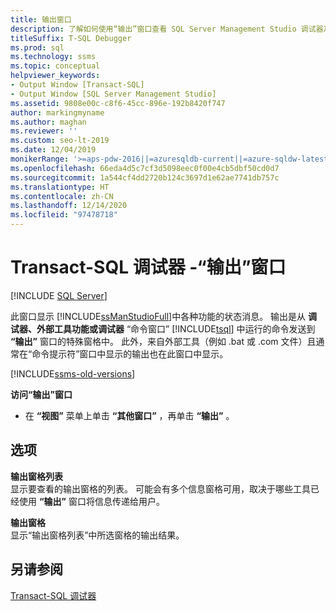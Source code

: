 ```yaml
---
title: 输出窗口
description: 了解如何使用“输出”窗口查看 SQL Server Management Studio 调试器及其他工具的状态消息和其他输出。
titleSuffix: T-SQL Debugger
ms.prod: sql
ms.technology: ssms
ms.topic: conceptual
helpviewer_keywords:
- Output Window [Transact-SQL]
- Output Window [SQL Server Management Studio]
ms.assetid: 9808e00c-c8f6-45cc-896e-192b8420f747
author: markingmyname
ms.author: maghan
ms.reviewer: ''
ms.custom: seo-lt-2019
ms.date: 12/04/2019
monikerRange: '>=aps-pdw-2016||=azuresqldb-current||=azure-sqldw-latest||>=sql-server-2016||>=sql-server-linux-2017||=azuresqldb-mi-current'
ms.openlocfilehash: 66eda4d5c7cf3d5098eec0f00e4cb5dbf50cd0d7
ms.sourcegitcommit: 1a544cf4dd2720b124c3697d1e62ae7741db757c
ms.translationtype: HT
ms.contentlocale: zh-CN
ms.lasthandoff: 12/14/2020
ms.locfileid: "97478718"
---
```

# <a name="transact-sql-debugger---output-window"></a>Transact-SQL 调试器 -“输出”窗口

 [!INCLUDE [SQL Server](../../includes/applies-to-version/sqlserver.md)]

此窗口显示 [!INCLUDE[ssManStudioFull](../../includes/ssmanstudiofull-md.md)]中各种功能的状态消息。 输出是从 **调试器、外部工具功能或调试器** “命令窗口” [!INCLUDE[tsql](../../includes/tsql-md.md)] 中运行的命令发送到 **“输出”** 窗口的特殊窗格中。 此外，来自外部工具（例如 .bat 或 .com 文件）且通常在“命令提示符”窗口中显示的输出也在此窗口中显示。

[!INCLUDE[ssms-old-versions](../../includes/ssms-old-versions.md)]
  
 **访问“输出”窗口**  
  
-   在 **“视图”** 菜单上单击 **“其他窗口”** ，再单击 **“输出”** 。  
  
## <a name="options"></a>选项  
 **输出窗格列表**  
 显示要查看的输出窗格的列表。 可能会有多个信息窗格可用，取决于哪些工具已经使用 **“输出”** 窗口将信息传递给用户。  
  
 **输出窗格**  
 显示“输出窗格列表”中所选窗格的输出结果。  
  
## <a name="see-also"></a>另请参阅  
 [Transact-SQL 调试器](./transact-sql-debugger.md)